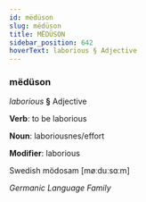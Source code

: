 ```yaml
---
id: mëdüson
slug: mëdüson
title: MËDÜSON
sidebar_position: 642
hoverText: laborious § Adjective
---
```


### mëdüson

*laborious* **§** Adjective

**Verb**: to be laborious

**Noun**: laboriousnes/effort

**Modifier**: laborious

Swedish mödosam [møːduːsɑːm]

*Germanic Language Family*